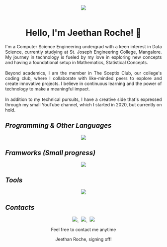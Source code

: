 <header><img src="https://github.com/user-attachments/assets/ec56733b-8025-4717-a9b6-03cb45934f32"></header>

<div align="center">
    <h1>Hello, I'm Jeethan Roche! 👋</h1>
</div>
    
<p align="justify">I'm a Computer Science Engineering undergrad with a keen interest in Data Science, currently studying at St. Joseph Engineering College, Mangalore. My journey in technology is fueled by my love in exploring new concepts and having a foundational setup in Mathematics, Statistical Concepts.<br><br>Beyond academics, I am the member in The Sceptix Club, our college's coding club, where I collaborate with like-minded peers to explore and create innovative projects. I believe in continuous learning and the power of technology to make a meaningful impact.<br><br>In addition to my technical pursuits, I have a creative side that's expressed through my small YouTube channel, which I started in 2020, but currently on hold.</p>

## *Programming & Other Languages*
<div align="center">
     <a href="https://skillicons.dev">
        <img src="https://skillicons.dev/icons?i=python,html,css,js,mysql,java,c,matlab,r">
    </a>
</div>

## *Framworks (Small progress)*
<div align="center">
     <a href="https://skillicons.dev">
        <img src="https://skillicons.dev/icons?i=react,tailwind,supabase,nextjs">
    </a>
</div>

## *Tools*
<div align="center">
     <a href="https://skillicons.dev">
        <img src="https://skillicons.dev/icons?i=git,github,vscode,linux,ubuntu,npm">
    </a>
</div>

## *Contacts*
<div align="center" style="gap:2rem">
    <a href="https://mailto:jeethanroche@gmail.com">
        <img src="https://skillicons.dev/icons?i=gmail">
    </a> &nbsp; <a href="https://www.linkedin.com/in/roche-jeethan02/">
        <img src="https://skillicons.dev/icons?i=linkedin">
    </a> &nbsp; <a href="https://instagram.com/roche_jeethan">
        <img src="https://skillicons.dev/icons?i=instagram">
    </a>
</div>
<div align="center" style="margin-top: 5px">
    <p>Feel free to contact me anytime</p>
</div>
<div align="center" style="margin-top: 5px">
    <p>Jeethan Roche, signing off!</p>
</div>



<!---
roche-jeethan/roche-jeethan is a ✨ special ✨ repository because its `README.md` (this file) appears on your GitHub profile.
You can click the Preview link to take a look at your changes.
--->
